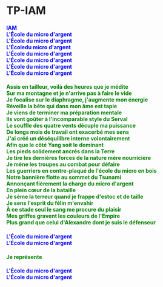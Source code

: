 # TP-IAM    
<h4 style="color:blue;">IAM<br />
L'École du micro d'argent<br />
L'École du micro d'argent<br />
L'Écoledu micro d'argent<br />
L'École du micro d'argent<br />
L'École du micro d'argent<br />
L'École du micro d'argent<br />
L'École du micro d'argent</h4>
<h4 style="color:green;">
Assis en tailleur, voilà des heures que je médite<br>
Sur ma montagne et je n'arrive pas à faire le vide<br>
Je focalise sur le diaphragme, j'augmente mon énergie<br>
Réveille la bête qui dans mon âme est tapie<br>
Je viens de terminer ma préparation mentale<br>
Ils vont goûter à l'incomparable style du Serval<br>
Le souffle des quatre vents décuple ma puissance<br>
De longs mois de travail ont exacerbé mes sens<br>
J'ai créé un déséquilibre interne volontairement<br>
Afin que le côté Yang soit le dominant<br>
Les pieds solidement ancrés dans la Terre<br>
Je tire les dernières forces de la nature mère nourricière<br>
Je mène les troupes au combat pour défaire<br>
Les guerriers en contre-plaqué de l'école du micro en bois<br>
Notre bannière flotte au sommet du Tsunami<br>
Annonçant fièrement la charge du micro d'argent<br>
En plein cœur de la bataille<br>
Je sème la terreur quand je frappe d'estoc et de taille<br>
Je sens l'esprit du félin m'envahir<br>
À ce stade seul le sang me procure du plaisir<br>
Mes griffes gravent les couleurs de l'Empire<br>
Plus grand que celui d'Alexandre dont je suis le défenseur
</h4>
<h4 style="color:blue;">L'École du micro d'argent<br />
L'École du micro d'argent</h4>
<h4 style="color:green;">
Je représente<br>
</h4>
<h4 style="color:blue;">L'École du micro d'argent<br />
L'École du micro d'argent<br /></h4>
</COLOR>
